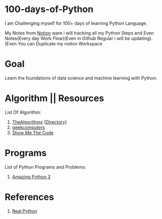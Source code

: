 # 100-days-of-Python
I am Challenging myself for 100+ days of learning Python Language.

My Notes from [Notion] ware i will tracking all my Python Steps and Even Notes(Every day Work Flow)(Even in Github Regular i will be updating).
(Even You can Duplicate my notion Workspace 
# Goal
Learn the foundations of data science and machine learning with Python.

# Algorithm || Resources
List Of Algorithm:
  1. [TheAlgorithms](https://github.com/TheAlgorithms/Python) {[Directory](https://github.com/TheAlgorithms/Python/blob/master/DIRECTORY.md)}
  2. [geekcomputers](https://github.com/geekcomputers/Python)
  3. [Show Me The Code](https://github.com/Show-Me-the-Code/python)

# Programs
List of Python Programs and Problems:
  1. [Amazing Python 3](https://github.com/ash/amazing_python3)
# References
  1. [Real Python](https://realpython.com/)

<!---Links || Reference--->

[Notion]: https://www.notion.so/2021-Python-d373db25e4354031af8128ec28df3781

